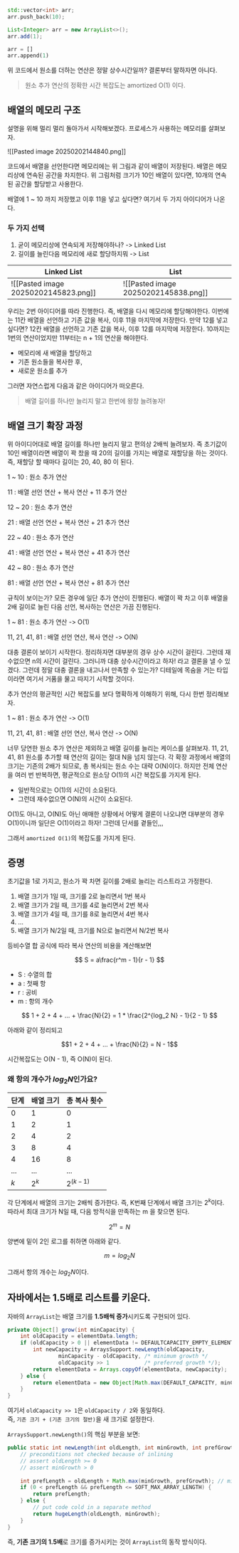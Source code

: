 ```cpp
std::vector<int> arr;  
arr.push_back(10);
```

```java
List<Integer> arr = new ArrayList<>();
arr.add(1);
```

```python
arr = []
arr.append(1)
```
  

위 코드에서 원소를 더하는 연산은 정말 상수시간일까? 결론부터 말하자면 아니다. 

> 원소 추가 연산의 정확한 시간 복잡도는 amortized O(1) 이다.

## 배열의 메모리 구조
설명을 위해 멀리 멀리 돌아가서 시작해보겠다. 프로세스가 사용하는 메모리를 살펴보자. 

![[Pasted image 20250202144840.png]]

코드에서 배열을 선언한다면 메모리에는 위 그림과 같이 배열이 저장된다. 배열은 메모리상에 연속된 공간을 차지한다. 위 그림처럼 크기가 10인 배열이 있다면, 10개의 연속된 공간을 할당받고 사용한다.

배열에 1 ~ 10 까지 저장했고 이후 11을 넣고 싶다면? 여기서 두 가지 아이디어가 나온다.

### 두 가지 선택
1. 굳이 메모리상에 연속되게 저장해야하나? -> Linked List
2. 길이를 늘린다음 메모리에 새로 할당하지뭐 -> List

|Linked List | List|
|---|---|
|![[Pasted image 20250202145823.png]]|![[Pasted image 20250202145838.png]] |

우리는 2번 아이디어를 따라 진행한다. 즉, 배열을 다시 메모리에 할당해야한다. 이번에는 11칸 배열을 선언하고 기존 값을 복사, 이후 11을 마지막에 저장한다. 만약 12를 넣고 싶다면? 12칸 배열을 선언하고 기존 값을 복사, 이후 12를 마지막에 저장한다. 10까지는 1번의 연산이었지만 11부터는 n + 1의 연산을 해야한다. 

- 메모리에 새 배열을 할당하고
- 기존 원소들을 복사한 후,
- 새로운 원소를 추가

그러면 자연스럽게 다음과 같은 아이디어가 떠오른다.

> 배열 길이를 하나만 늘리지 말고 한번에 왕창 늘려놓자!

## 배열 크기 확장 과정

위 아이디어대로 배열 길이를 하나만 늘리지 말고 편의상 2배씩 늘려보자. 즉 초기값이 10인 배열이라면 배열이 꽉 찼을 때 20의 길이를 가지는 배열로 재할당을 하는 것이다. 즉, 재할당 할 때마다 길이는 20, 40, 80 이 된다.

1 ~ 10 :  원소 추가 연산

11 : 배열 선언 연산 + 복사 연산 + 11 추가 연산

12 ~ 20 : 원소 추가 연산

21 : 배열 선언 연산 + 복사 연산 + 21 추가 연산

22 ~ 40 : 원소 추가 연산

41 : 배열 선언 연산 + 복사 연산 + 41 추가 연산

42 ~ 80 : 원소 추가 연산

81 : 배열 선언 연산 + 복사 연산 + 81 추가 연산

규칙이 보이는가? 모든 경우에 일단 추가 연산이 진행된다. 배열이 꽉 차고 이후 배열을 2배 길이로 늘린 다음 선언, 복사하는 연산은 가끔 진행된다.

1 ~ 81 : 원소 추가 연산 -> O(1)

11, 21, 41, 81 : 배열 선언 연산, 복사 연산 -> O(N)

대충 결론이 보이기 시작한다. 정리하자면 대부분의 경우 상수 시간이 걸린다. 그런데 재수없으면 n의 시간이 걸린다. 그러니까 대충 상수시간이라고 하자! 라고 결론을 낼 수 있겠다. 그런데 정말 대충 결론을 내고나서 만족할 수 있는가? 디테일에 목숨을 거는 타입이라면 여기서 거품을 물고 따지기 시작할 것이다.

추가 연산의 평균적인 시간 복잡도를 보다 명확하게 이해하기 위해, 다시 한번 정리해보자.

1 ~ 81 : 원소 추가 연산 -> O(1)

11, 21, 41, 81 : 배열 선언 연산, 복사 연산 -> O(N)

너무 당연한 원소 추가 연산은 제외하고 배열 길이를 늘리는 케이스를 살펴보자. 11, 21, 41, 81 원소를 추가할 때 연산의 길이는 절대 N을 넘지 않는다. 각 확장 과정에서 배열의 크기는 기존의 2배가 되므로, 총 복사되는 원소 수는 대략 O(N)이다. 하지만 전체 연산을 여러 번 반복하면, 평균적으로 원소당 O(1)의 시간 복잡도를 가지게 된다.

- 일반적으로는 O(1)의 시간이 소요된다.
- 그런데 재수없으면 O(N)의 시간이 소요된다.

O(1)도 아니고, O(N)도 아닌 애매한 상황에서 어떻게 결론이 나오냐면 대부분의 경우 O(1)이니까 일단은 O(1)이라고 하자! 그런데 단서를 곁들인,,,

그래서 `amortized O(1)`의 복잡도를 가지게 된다.

## 증명
초기값을 1로 가지고, 원소가 꽉 차면 길이를 2배로 늘리는 리스트라고 가정한다.

1. 배열 크기가 1일 때, 크기를 2로 늘리면서 1번 복사
2. 배열 크기가 2일 때, 크기를 4로 늘리면서 2번 복사
3. 배열 크기가 4일 때, 크기를 8로 늘리면서 4번 복사
4. ...
5. 배열 크기가 N/2일 때, 크기를 N으로 늘리면서 N/2번 복사

등비수열 합 공식에 따라 복사 연산의 비용을 계산해보면

$$ S = a\frac{r^m - 1}{r - 1} $$
- S : 수열의 합
- a : 첫째 항
- r : 공비
- m : 항의 개수

$$ 1 + 2 + 4 + ... + \frac{N}{2} = 1 * \frac{2^{log_2 N} - 1}{2 - 1} $$

아래와 같이 정리되고

$$1 + 2 + 4 + ... + \frac{N}{2} = N - 1$$

시간복잡도는 O(N - 1), 즉 O(N)이 된다.

### 왜 항의 개수가 $log_2 N$인가요?
|단계|배열 크기|총 복사 횟수
|---|---|---|
|0|1|0|
|1|2|1|
|2|4|2|
|3|8|4|
|4|16|8|
|...|...|...|
|$k$|$2^k$|$2^(k - 1)$|

각 단계에서 배열의 크기는 2배씩 증가한다. 즉, K번째 단계에서 배열 크기는 $2^k$이다. 따라서 최대 크기가 N일 때, 다음 방적식을 만족하는 m 을 찾으면 된다.

$$2^m = N$$

양변에 밑이 2인 로그를 취하면 아래와 같다.

$$m = log_2 N$$

그래서 항의 개수는  $log_2 N$이다.

## 자바에서는 1.5배로 리스트를 키운다.
자바의 `ArrayList`는 배열 크기를 **1.5배씩 증가**시키도록 구현되어 있다.
```java
private Object[] grow(int minCapacity) {  
    int oldCapacity = elementData.length;  
    if (oldCapacity > 0 || elementData != DEFAULTCAPACITY_EMPTY_ELEMENTDATA) {  
        int newCapacity = ArraysSupport.newLength(oldCapacity,  
                minCapacity - oldCapacity, /* minimum growth */  
                oldCapacity >> 1           /* preferred growth */);  
        return elementData = Arrays.copyOf(elementData, newCapacity);  
    } else {  
        return elementData = new Object[Math.max(DEFAULT_CAPACITY, minCapacity)];  
    }  
}
```

여기서 `oldCapacity >> 1`은 `oldCapacity / 2`와 동일하다.  
즉, `기존 크기 + (기존 크기의 절반)`을 새 크기로 설정한다.

`ArraysSupport.newLength()`의 핵심 부분을 보면:

```java
public static int newLength(int oldLength, int minGrowth, int prefGrowth) {  
    // preconditions not checked because of inlining  
    // assert oldLength >= 0  
    // assert minGrowth > 0  
  
    int prefLength = oldLength + Math.max(minGrowth, prefGrowth); // might overflow  
    if (0 < prefLength && prefLength <= SOFT_MAX_ARRAY_LENGTH) {  
        return prefLength;  
    } else {  
        // put code cold in a separate method  
        return hugeLength(oldLength, minGrowth);  
    }  
}
```

즉, **기존 크기의 1.5배**로 크기를 증가시키는 것이 `ArrayList`의 동작 방식이다.